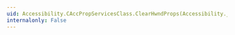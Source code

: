 ```yaml
---
uid: Accessibility.CAccPropServicesClass.ClearHwndProps(Accessibility._RemotableHandle@,System.UInt32,System.UInt32,System.Guid@,System.Int32)
internalonly: False
---
```

